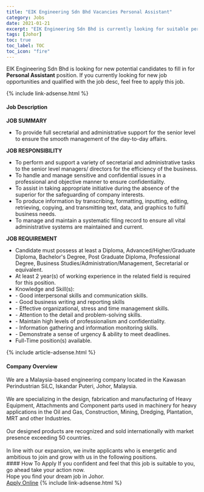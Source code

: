 ```yaml
---
title: "EIK Engineering Sdn Bhd Vacancies Personal Assistant" 
category: Jobs 
date: 2021-01-21 
excerpt: "EIK Engineering Sdn Bhd is currently looking for suitable person to fill in the Personal Assistant which positioned at Johor" 
tags: [Johor] 
toc: true 
toc_label: TOC 
toc_icon: "fire" 
--- 
```


<p>EIK Engineering Sdn Bhd is looking for new potential candidates to fill in for <b>Personal Assistant</b> position. If you currently looking for new job opportunities and qualified with the job desc, feel free to apply this job.
</p>{% include link-adsense.html %} 
<div><div><h4>Job Description</h4></div><div><div><span><div><div><strong>JOB SUMMARY</strong></div><ul><li>To provide full secretarial and administrative support for the senior level to ensure the smooth management of the day-to-day affairs.</li></ul><div><strong>JOB RESPONSIBILITY</strong></div><ul><li>To perform and support a variety of secretarial and administrative tasks to the senior level managers/ directors for the efficiency of the business.</li><li>To handle and manage sensitive and confidential issues in a professional and objective manner to ensure confidentiality.</li><li>To assist in taking appropriate initiative during the absence of the superior for the safeguarding of company interests.</li><li>To produce information by transcribing, formatting, inputting, editing, retrieving, copying, and transmitting text, data, and graphics to fulfil business needs.</li><li>To manage and maintain a systematic filing record to ensure all vital administrative systems are maintained and current.</li></ul><div><strong>JOB REQUIREMENT</strong></div><ul><li>Candidate must possess at least a Diploma, Advanced/Higher/Graduate Diploma, Bachelor's Degree, Post Graduate Diploma, Professional Degree, Business Studies/Administration/Management, Secretarial or equivalent.</li><li>At least 2 year(s) of working experience in the related field is required for this position.</li><li>Knowledge and Skill(s):</li><li>- Good interpersonal skills and communication skills.</li><li>- Good business writing and reporting skills</li><li>- Effective organizational, stress and time management skills.</li><li>- Attention to the detail and problem-solving skills.</li><li>- Maintain high levels of professionalism and confidentiality.</li><li>- Information gathering and information monitoring skills.</li><li>- Demonstrate a sense of urgency &amp; ability to meet deadlines.</li><li>Full-Time position(s) available.</li></ul></div></span></div></div></div> 
{% include article-adsense.html %} 
<div><div><h4>Company Overview</h4></div><div><div><span><div><div>
	We are a Malaysia-based engineering company located in the Kawasan Perindustrian SiLC, Iskandar Puteri,&#160;Johor, Malaysia.</div>
<div>
<br>
	We are specializing in the design, fabrication and manufacturing of Heavy Equipment, Attachments and Component parts used in machinery for heavy applications in the Oil and Gas, Construction, Mining, Dredging, Plantation, MRT and other Industries.</div>
<div>
<br>
	Our designed products&#160;are recognized and sold internationally with market presence exceeding 50 countries.</div>
<div>
<br>
	In line with our expansion, we invite applicants who is energetic and ambitious to join and grow with us in the following positions.</div></div></span></div></div></div> 
#### How To Apply 
If you confident and feel that this job is suitable to you, go ahead take your action now. <br/> 
Hope you find your dream job in Johor. <br/> 
<a href="https://www.jobstreet.com.my/en/job/personal-assistant-4467555?jobId=jobstreet-my-job-4467555&sectionRank=6&token=0~2a37671a-a5e2-47b1-b754-f82d8a41a795&fr=SRP%20View%20In%20New%20Ta" class="btn btn--info" target="_blank" rel="nofollow noopenner">Apply Online</a> 
{% include link-adsense.html %} 
